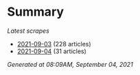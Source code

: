 # Summary
*Latest scrapes*
* [2021-09-03](https://github.com/nuuuwan/news_lk/blob/data/news_lk.2021-09-03.json) (228 articles)
* [2021-09-04](https://github.com/nuuuwan/news_lk/blob/data/news_lk.2021-09-04.json) (31 articles)

*Generated at 08:09AM, September 04, 2021*